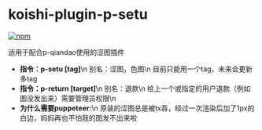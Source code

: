 # koishi-plugin-p-setu

[![npm](https://img.shields.io/npm/v/koishi-plugin-p-setu?style=flat-square)](https://www.npmjs.com/package/koishi-plugin-p-setu)

适用于配合p-qiandao使用的涩图插件

- **指令：p-setu [tag]**\n
    别名：涩图，色图\n
    目前只能用一个tag，未来会更新多tag
- **指令：p-return [target]**\n
    别名：退款\n
    给上一个或指定的用户退款（例如图没发出来）需要管理员权限\n
- **为什么需要puppeteer:**\n
    原装的涩图总是被tx吞，经过一次渲染后加了1px的白边，妈妈再也不怕我的图发不出来啦
